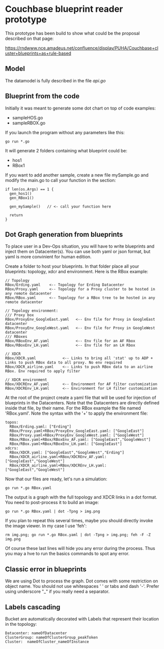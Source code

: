 # Couchbase blueprint reader prototype

This prototype has been build to show what could be the proposal described on that page:

https://rndwww.nce.amadeus.net/confluence/display/PUHA/Couchbase+cluster+blueprints+as+rule-based


## Model

The datamodel is fully described in the file *api.go*

## Blueprint from the code

Initially it was meant to generate some dot chart on top of code examples:
* sampleHOS.go
* sampleRBOX.go

If you launch the program without any parameters like this:
```
go run *.go
```

It will generate 2 folders containing what blueprint could be:

- hos1
- RBox1

If you want to add another sample, create a new file mySample.go and modify the main.go to call your function in the section:

```
if len(os.Args) == 1 {
  gen_hos1()
  gen_RBox1()

  gen_mySample()   // <- call your function here

  return
}
```

## Dot Graph generation from blueprints

To place user in a Dev-Ops situation, you will have to write blueprints and inject them on Datacenter(s). You can use both yaml or json format, but yaml is more convinient for human edition.

Create a folder to host your blueprints. In that folder place all your blueprints: topology, xdcr and environment. Here is the RBox example:

```
// Topology
RBox/Erding.yaml    <-- Topology for Erding Datacenter
RBox/Proxy.yaml     <-- Topology for a Proxy cluster to be hosted in any remote datacenter
RBox/RBox.yaml      <-- Topology for a RBox tree to be hosted in any remote datacenter

// Topology environment:
/// Proxy box
RBox/ProxyEnv_GoogleEast.yaml   <-- Env file for Proxy in GoogleEast datacenter
RBox/ProxyEnv_GoogleWest.yaml   <-- Env file for Proxy in GoogleWest datacenter
/// RBoxes
RBox/RBoxEnv_AF.yaml            <-- Env file for an AF Rbox
RBox/RBoxEnv_LH.yaml            <-- Env file for an LH Rbox

// XDCR
RBox/XDCR.yaml            <-- Links to bring all 'stat' up to ADP + Links to push RBox data to all proxy. No env required
RBox/XDCR_airline.yaml    <-- Links to push RBox data to an airline RBox. Env required to apply filter

// XDCR environment
RBox/XDCREnv_AF.yaml      <-- Environment for AF filter customization
RBox/XDCREnv_LH.yaml      <-- Environment for LH filter customization
```
At the root of the project create a yaml file that will be used for injection of blueprints in the Datacenters. Note that the Datacenters are directly defined inside that file, by their name. For the RBox example the file named 'RBox.yaml'. Note the syntax with the '+' to apply the environment file:

```
topos:
  RBox/Erding.yaml: ["Erding"]
  RBox/Proxy.yaml+RBox/ProxyEnv_GoogleEast.yaml: ["GoogleEast"]
  RBox/Proxy.yaml+RBox/ProxyEnv_GoogleWest.yaml: ["GoogleWest"]
  RBox/RBox.yaml+RBox/RBoxEnv_AF.yaml: ["GoogleEast","GoogleWest"]
  RBox/RBox.yaml+RBox/RBoxEnv_LH.yaml: ["GoogleEast"]
xdcrs:
  RBox/XDCR.yaml: ["GoogleEast","GoogleWest","Erding"]
  RBox/XDCR_airline.yaml+RBox/XDCREnv_AF.yaml: ["GoogleEast","GoogleWest"]
  RBox/XDCR_airline.yaml+RBox/XDCREnv_LH.yaml: ["GoogleEast","GoogleWest"]
```

Now that our files are ready, let's run a simulation:
```
go run *.go RBox.yaml
```
The output is a graph with the full topology and XDCR links in a dot format. You need to post-process it to build an image:
```
go run *.go RBox.yaml | dot -Tpng > img.png
```

If you plan to repeat this several times, maybe you should directly invoke the image viewer. In my case I use 'feh':
```
rm img.png; go run *.go RBox.yaml | dot -Tpng > img.png; feh -F -Z img.png
```

Of course these last lines will hide you any error during the process. Thus you may a hve to run the basics commands to spot any error.

## Classic error in blueprints

We are using Dot to process the graph. Dot comes with some restriction on object name. You should not use whitespaces ' ' or tabs and dash '-'. Prefer using underscore "_" if you really need a separator.

## Labels cascading

Bucket are automatically decorated with Labels that represent their location in the topology:
```
Datacenter: nameOfDatacenter
ClusterGroup: nameOfClusterGroup_peakToken
Cluster:  nameOfCluster_nameOfInstance
```
